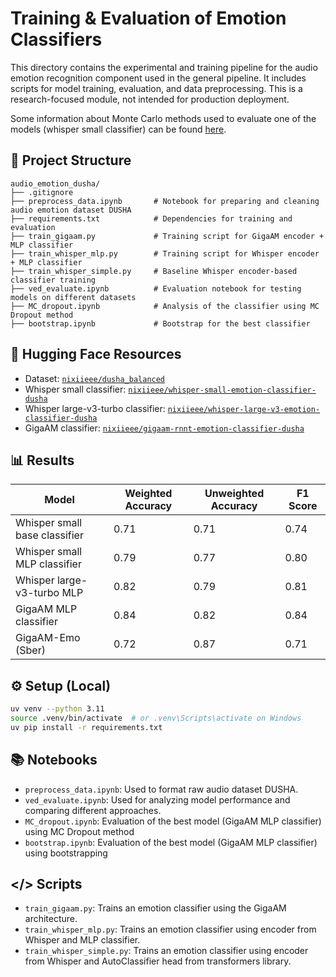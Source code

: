 # Training & Evaluation of Emotion Classifiers

This directory contains the experimental and training pipeline for the audio emotion recognition component used in the general pipeline. It includes scripts for model training, evaluation, and data preprocessing. This is a research-focused module, not intended for production deployment.

Some information about Monte Carlo methods used to evaluate one of the models (whisper small classifier) can be found [here](https://github.com/nixiieee/whisper-emotion-classifier).

## 📁 Project Structure

```
audio_emotion_dusha/
├── .gitignore                  
├── preprocess_data.ipynb       # Notebook for preparing and cleaning audio emotion dataset DUSHA
├── requirements.txt            # Dependencies for training and evaluation
├── train_gigaam.py             # Training script for GigaAM encoder + MLP classifier
├── train_whisper_mlp.py        # Training script for Whisper encoder + MLP classifier
├── train_whisper_simple.py     # Baseline Whisper encoder-based classifier training
├── ved_evaluate.ipynb          # Evaluation notebook for testing models on different datasets
├── MC_dropout.ipynb            # Analysis of the classifier using MC Dropout method
├── bootstrap.ipynb             # Bootstrap for the best classifier
```

## 🤗 Hugging Face Resources

- Dataset: [`nixiieee/dusha_balanced`](https://huggingface.co/datasets/nixiieee/dusha_balanced)  
- Whisper small classifier: [`nixiieee/whisper-small-emotion-classifier-dusha`](https://huggingface.co/nixiieee/whisper-small-emotion-classifier-dusha)
- Whisper large-v3-turbo classifier: [`nixiieee/whisper-large-v3-emotion-classifier-dusha`](https://huggingface.co/nixiieee/whisper-large-v3-emotion-classifier-dusha)
- GigaAM classifier: [`nixiieee/gigaam-rnnt-emotion-classifier-dusha`](https://huggingface.co/nixiieee/gigaam-rnnt-emotion-classifier-dusha)

## 📊 Results 

| Model                            | Weighted Accuracy | Unweighted Accuracy | F1 Score |
|----------------------------------|-------------------|----------------------|----------|
| Whisper small base classifier    | 0.71              | 0.71                 | 0.74     |
| Whisper small MLP classifier     | 0.79              | 0.77                 | 0.80     |
| Whisper large-v3-turbo MLP       | 0.82              | 0.79                 | 0.81     |
| GigaAM MLP classifier            | 0.84              | 0.82                 | 0.84     |
| GigaAM-Emo (Sber)                | 0.72              | 0.87                 | 0.71     |

## ⚙️ Setup (Local)

```bash
uv venv --python 3.11
source .venv/bin/activate  # or .venv\Scripts\activate on Windows
uv pip install -r requirements.txt
```

## 📚 Notebooks

* `preprocess_data.ipynb`: Used to format raw audio dataset DUSHA.
* `ved_evaluate.ipynb`: Used for analyzing model performance and comparing different approaches.
* `MC_dropout.ipynb`: Evaluation of the best model (GigaAM MLP classifier) using MC Dropout method
* `bootstrap.ipynb`: Evaluation of the best model (GigaAM MLP classifier) using bootstrapping

## </> Scripts

* `train_gigaam.py`: Trains an emotion classifier using the GigaAM architecture.
* `train_whisper_mlp.py`: Trains an emotion classifier using encoder from Whisper and MLP classifier.
* `train_whisper_simple.py`: Trains an emotion classifier using encoder from Whisper and AutoClassifier head from transformers library.